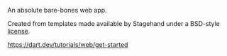 An absolute bare-bones web app.

Created from templates made available by Stagehand under a BSD-style
[license](https://github.com/dart-lang/stagehand/blob/master/LICENSE).

https://dart.dev/tutorials/web/get-started
